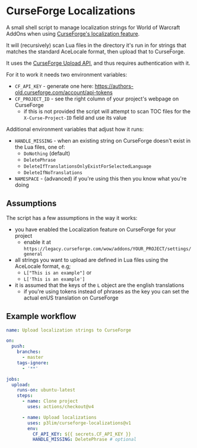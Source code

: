 # CurseForge Localizations

A small shell script to manage localization strings for World of Warcraft AddOns when using [CurseForge's localization feature](https://support.curseforge.com/en/support/solutions/articles/9000197356-project-localization).

It will (recursively) scan Lua files in the directory it's run in for strings that matches the standard AceLocale format, then upload that to CurseForge.

It uses the [CurseForge Upload API](https://support.curseforge.com/en/support/solutions/articles/9000197321-curseforge-api), and thus requires authentication with it.

For it to work it needs two environment variables:

- `CF_API_KEY` - generate one here: <https://authors-old.curseforge.com/account/api-tokens>
- `CF_PROJECT_ID` - see the right column of your project's webpage on CurseForge
  - if this is not provided the script will attempt to scan TOC files for the `X-Curse-Project-ID` field and use its value

Additional environment variables that adjust how it runs:

- `HANDLE_MISSING` - when an existing string on CurseForge doesn't exist in the Lua files, one of:
  - `DoNothing` (default)
  - `DeletePhrase`
  - `DeleteIfTranslationsOnlyExistForSelectedLanguage`
  - `DeleteIfNoTranslations`
- `NAMESPACE` - (advanced) if you're using this then you know what you're doing

## Assumptions

The script has a few assumptions in the way it works:

- you have enabled the Localization feature on CurseForge for your project
	- enable it at `https://legacy.curseforge.com/wow/addons/YOUR_PROJECT/settings/general`
- all strings you want to upload are defined in Lua files using the AceLocale format, e.g;
	- `L["This is an example"]` or
	- `L['This is an example']`
- it is assumed that the keys of the `L` object are the english translations
  - if you're using tokens instead of phrases as the key you can set the actual enUS translation on CurseForge

## Example workflow

```yaml
name: Upload localization strings to CurseForge

on:
  push:
    branches:
      - master
    tags-ignore:
      - '**'

jobs:
  upload:
    runs-on: ubuntu-latest
    steps:
      - name: Clone project
        uses: actions/checkout@v4

      - name: Upload localizations
        uses: p3lim/curseforge-localizations@v1
        env:
          CF_API_KEY: ${{ secrets.CF_API_KEY }}
          HANDLE_MISSING: DeletePhrase # optional
```
